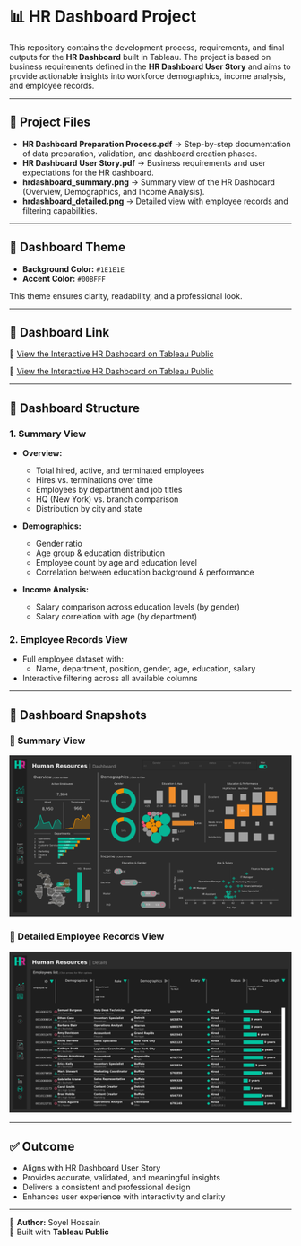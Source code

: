 # 📊 HR Dashboard Project

This repository contains the development process, requirements, and final outputs for the **HR Dashboard** built in Tableau. The project is based on business requirements defined in the **HR Dashboard User Story** and aims to provide actionable insights into workforce demographics, income analysis, and employee records.

---

## 📂 Project Files
- **HR Dashboard Preparation Process.pdf** → Step-by-step documentation of data preparation, validation, and dashboard creation phases.  
- **HR Dashboard User Story.pdf** → Business requirements and user expectations for the HR dashboard.  
- **hrdashboard_summary.png** → Summary view of the HR Dashboard (Overview, Demographics, and Income Analysis).  
- **hrdashboard_detailed.png** → Detailed view with employee records and filtering capabilities.  

---

## 🎨 Dashboard Theme
- **Background Color:** `#1E1E1E`  
- **Accent Color:** `#00BFFF`  

This theme ensures clarity, readability, and a professional look.

---

## 🚀 Dashboard Link
🔗 [View the Interactive HR Dashboard on Tableau Public](https://public.tableau.com/app/profile/soyel.hossain/viz/HRDashboard_17558508464700/HRSummary?publish=yes)

🔗 [View the Interactive HR Dashboard on Tableau Public](https://public.tableau.com/app/profile/soyel.hossain/viz/HRDashboard_17558508464700/HRDetails?publish=yes)

---

## 📑 Dashboard Structure

### 1. **Summary View**
- **Overview:**  
  - Total hired, active, and terminated employees  
  - Hires vs. terminations over time  
  - Employees by department and job titles  
  - HQ (New York) vs. branch comparison  
  - Distribution by city and state  

- **Demographics:**  
  - Gender ratio  
  - Age group & education distribution  
  - Employee count by age and education level  
  - Correlation between education background & performance  

- **Income Analysis:**  
  - Salary comparison across education levels (by gender)  
  - Salary correlation with age (by department)  

### 2. **Employee Records View**
- Full employee dataset with:  
  - Name, department, position, gender, age, education, salary  
- Interactive filtering across all available columns  

---

## 📸 Dashboard Snapshots
### 🔹 Summary View
![HR Dashboard Summary](hr_dashboard_summary.png)

### 🔹 Detailed Employee Records View
![HR Dashboard Detailed](hr_dashboard_detailed.png)

---

## ✅ Outcome
- Aligns with HR Dashboard User Story  
- Provides accurate, validated, and meaningful insights  
- Delivers a consistent and professional design  
- Enhances user experience with interactivity and clarity  

---

👤 **Author:** Soyel Hossain  
📌 Built with **Tableau Public**  


